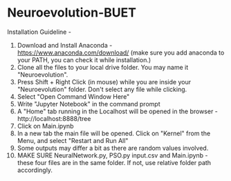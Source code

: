 # Neuroevolution-BUET

Installation Guideline - 

1. Download and Install Anaconda - https://www.anaconda.com/download/  (make sure you add anaconda to your PATH, you can check it while installation.)
2. Clone all the files to your local drive folder. You may name it "Neuroevolution".
3. Press Shift + Right Click (in mouse) while you are inside your "Neuroevolution" folder. Don't select any file while clicking. 
4. Select "Open Command Window Here" 
5. Write "Jupyter Notebook" in the command prompt
6. A "Home" tab running in the Localhost will be opened in the browser - http://localhost:8888/tree 
7. Click on Main.ipynb 
8. In a new tab the main file will be opened. Click on "Kernel" from the Menu, and select "Restart and Run All"
9. Some outputs may differ a bit as there are random values involved.
10. MAKE SURE NeuralNetwork.py, PSO.py input.csv and Main.ipynb - these four files are in the same folder. If not, use relative folder path accordingly. 
